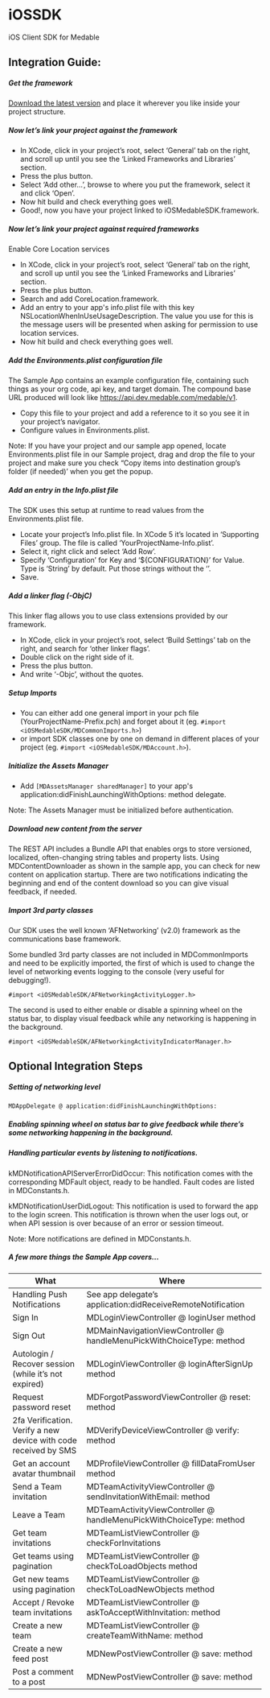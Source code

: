 iOSSDK
======

iOS Client SDK for Medable

Integration Guide:
------

##### Get the framework

[Download the latest version](https://www.medable.com/downloads/ios/sdk/latest) and place it wherever you like inside your project structure.

##### Now let’s link your project against the framework

+ In XCode, click in your project’s root, select ‘General’ tab on the right, and scroll up until you see the ‘Linked Frameworks and Libraries’ section.
+ Press the plus button.
+ Select ‘Add other…’, browse to where you put the framework, select it and click ‘Open’.
+ Now hit build and check everything goes well. 
+ Good!, now you have your project linked to iOSMedableSDK.framework.

##### Now let’s link your project against required frameworks

Enable Core Location services

+ In XCode, click in your project’s root, select ‘General’ tab on the right, and scroll up until you see the ‘Linked Frameworks and Libraries’ section.
+ Press the plus button.
+ Search and add CoreLocation.framework.
+ Add an entry to your app's info.plist file with this key NSLocationWhenInUseUsageDescription. The value you use for this is the message users will be presented when asking for permission to use location services.
+ Now hit build and check everything goes well.


##### Add the Environments.plist configuration file

The Sample App contains an example configuration file, containing such things as your org code, api key, and target domain. The compound base URL produced will look like https://api.dev.medable.com/medable/v1.

+ Copy this file to your project and add a reference to it so you see it in your project’s navigator.
+ Configure values in Environments.plist.

Note: If you have your project and our sample app opened, locate Environments.plist file in our Sample project, drag and drop the file to your project and make sure you check “Copy items into destination group’s folder (if needed)’ when you get the popup.


##### Add an entry in the Info.plist file

The SDK uses this setup at runtime to read values from the Environments.plist file.
+ Locate your project’s Info.plist file. In XCode 5 it’s located in ‘Supporting Files’ group. The file is called ‘YourProjectName-Info.plist’.
+ Select it, right click and select ‘Add Row’.
+ Specify ‘Configuration’ for Key and ‘${CONFIGURATION}’ for Value. Type is ‘String’ by default. Put those strings without the ‘’.
+ Save.


##### Add a linker flag (-ObjC)

This linker flag allows you to use class extensions provided by our framework.

+ In XCode, click in your project’s root, select ‘Build Settings’ tab on the right, and search for ‘other linker flags’.
+ Double click on the right side of it.
+ Press the plus button.
+ And write ‘-Objc’, without the quotes.

##### Setup Imports

+ You can either add one general import in your pch file (YourProjectName-Prefix.pch) and forget about it (eg. `#import <iOSMedableSDK/MDCommonImports.h>`)
+ or import SDK classes one by one on demand in different places of your project (eg. `#import <iOSMedableSDK/MDAccount.h>`).

##### Initialize the Assets Manager

+ Add `[MDAssetsManager sharedManager]` to your app's application:didFinishLaunchingWithOptions: method delegate.

Note: The Assets Manager must be initialized before authentication.

##### Download new content from the server

The REST API includes a Bundle API that enables orgs to store versioned, localized, often-changing string tables and property lists. Using MDContentDownloader as shown in the sample app, you can check for new content on application startup. There are two notifications indicating the beginning and end of the content download so you can give visual feedback, if needed.

##### Import 3rd party classes

Our SDK uses the well known ‘AFNetworking’ (v2.0) framework as the communications base framework. 

Some bundled 3rd party classes are not included in MDCommonImports and need to be explicitly imported, the first of which is used to change the level of networking events logging to the console (very useful for debugging!).

  `#import <iOSMedableSDK/AFNetworkingActivityLogger.h>`

The second is used to either enable or disable a spinning wheel on the status bar, to display visual feedback while any networking is happening in the background.

  `#import <iOSMedableSDK/AFNetworkingActivityIndicatorManager.h>`

Optional Integration Steps
------

##### Setting of networking level
  
  `MDAppDelegate @ application:didFinishLaunchingWithOptions:`

##### Enabling spinning wheel on status bar to give feedback while there’s some networking happening in the background.

##### Handling particular events by listening to notifications.

kMDNotificationAPIServerErrorDidOccur: This notification comes with the corresponding MDFault object, ready to be handled. Fault codes are listed in MDConstants.h.

kMDNotificationUserDidLogout: This notification is used to forward the app to the login screen. This notification is thrown when the user logs out, or when API session is over because of an error or session timeout.

Note: More notifications are defined in MDConstants.h.

##### A few more things the Sample App covers...

<table>
  <thead><tr><th>What</th><th>Where</th></tr></thead>
  <tbody>
    <tr><td>Handling Push Notifications</td><td>See app delegate’s application:didReceiveRemoteNotification</td></tr>
    <tr><td>Sign In</td><td>MDLoginViewController @ loginUser method</td></tr>
    <tr><td>Sign Out</td><td>MDMainNavigationViewController @ handleMenuPickWithChoiceType: method</td></tr>
    <tr><td>Autologin / Recover session (while it’s not expired)</td><td>MDLoginViewController @ loginAfterSignUp method</td></tr>
    <tr><td>Request password reset</td><td>MDForgotPasswordViewController @ reset: method</td></tr>
    <tr><td>2fa Verification. Verify a new device with code received by SMS</td><td>MDVerifyDeviceViewController @ verify: method</td></tr>
    <tr><td>Get an account avatar thumbnail</td><td>MDProfileViewController @ fillDataFromUser method</td></tr>
    <tr><td>Send a Team invitation</td><td>MDTeamActivityViewController @ sendInvitationWithEmail: method</td></tr>
    <tr><td>Leave a Team</td><td>MDTeamActivityViewController @ handleMenuPickWithChoiceType: method</td></tr>
    <tr><td>Get team invitations</td><td>MDTeamListViewController @ checkForInvitations</td></tr>
    <tr><td>Get teams using pagination</td><td>MDTeamListViewController @ checkToLoadObjects method</td></tr>
    <tr><td>Get new teams using pagination</td><td>MDTeamListViewController @ checkToLoadNewObjects method</td></tr>
    <tr><td>Accept / Revoke team invitations</td><td>MDTeamListViewController @ askToAcceptWithInvitation: method</td></tr>
    <tr><td>Create a new team</td><td>MDTeamListViewController @ createTeamWithName: method</td></tr>
    <tr><td>Create a new feed post</td><td>MDNewPostViewController @ save: method</td></tr>
    <tr><td>Post a comment to a post</td><td>MDNewPostViewController @ save: method</td></tr>
  </tbody>
</table>
